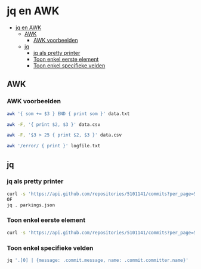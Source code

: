 # jq en AWK

- [jq en AWK](#jq-en-awk)
  - [AWK](#awk)
    - [AWK voorbeelden](#awk-voorbeelden)
  - [jq](#jq)
    - [jq als pretty printer](#jq-als-pretty-printer)
    - [Toon enkel eerste element](#toon-enkel-eerste-element)
    - [Toon enkel specifieke velden](#toon-enkel-specifieke-velden)

## AWK

### AWK voorbeelden

```bash
awk '{ som += $3 } END { print som }' data.txt

awk -F, '{ print $2, $3 }' data.csv

awk -F, '$3 > 25 { print $2, $3 }' data.csv

awk '/error/ { print }' logfile.txt
```

## jq

### jq als pretty printer

```bash
curl -s 'https://api.github.com/repositories/5101141/commits?per_page=5' | jq
OF
jq . parkings.json
```

### Toon enkel eerste element

```bash
curl -s 'https://api.github.com/repositories/5101141/commits?per_page=5' | jq '.[0]'
```

### Toon enkel specifieke velden

```bash
jq '.[0] | {message: .commit.message, name: .commit.committer.name}'
```
